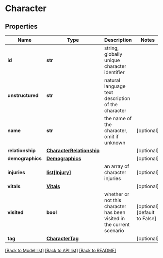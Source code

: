 # Character

## Properties
Name | Type | Description | Notes
------------ | ------------- | ------------- | -------------
**id** | **str** | string, globally unique character identifier | 
**unstructured** | **str** | natural language text description of the character | 
**name** | **str** | the name of the character, omit if unknown | [optional] 
**relationship** | [**CharacterRelationship**](CharacterRelationship.md) |  | [optional] 
**demographics** | [**Demographics**](Demographics.md) |  | [optional] 
**injuries** | [**list[Injury]**](Injury.md) | an array of character injuries | [optional] 
**vitals** | [**Vitals**](Vitals.md) |  | [optional] 
**visited** | **bool** | whether or not this character has been visited in the current scenario | [optional] [default to False]
**tag** | [**CharacterTag**](CharacterTag.md) |  | [optional] 

[[Back to Model list]](../README.md#documentation-for-models) [[Back to API list]](../README.md#documentation-for-api-endpoints) [[Back to README]](../README.md)

